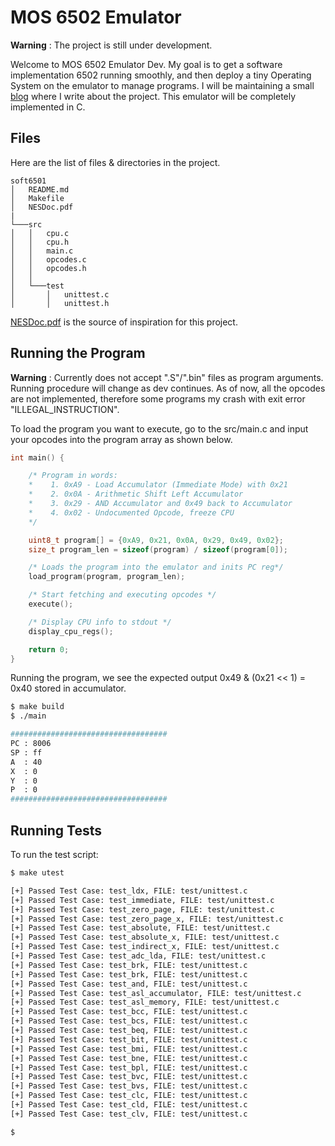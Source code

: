 # MOS 6502 Emulator

**Warning** : The project is still under development. 

Welcome to MOS 6502 Emulator Dev. My goal is to get a software implementation 6502 running smoothly, and then deploy a tiny Operating System on the emulator to manage programs. I will be maintaining a small [blog](https://atman-kar.github.io/soft6502/) where I write about the project. This emulator will be completely implemented in C. 

## Files

Here are the list of files & directories in the project.

```
soft6501
│   README.md
│   Makefile    
│   NESDoc.pdf
|
└───src
│   │   cpu.c
│   │   cpu.h
│   │   main.c
│   │   opcodes.c
│   │   opcodes.h
│   │
│   └───test
│       │   unittest.c
│       │   unittest.h

```

[NESDoc.pdf](https://www.nesdev.com/NESDoc.pdf) is the source of inspiration for this project. 

## Running the Program

**Warning** : Currently does not accept ".S"/".bin" files as program arguments. Running procedure will change as dev continues. As of now, all the opcodes are not implemented, therefore some programs my crash with exit error "ILLEGAL_INSTRUCTION".

To load the program you want to execute, go to the src/main.c and input your opcodes into the program array as shown below.

```cpp
int main() {

    /* Program in words: 
    *    1. 0xA9 - Load Accumulator (Immediate Mode) with 0x21
    *    2. 0x0A - Arithmetic Shift Left Accumulator
    *    3. 0x29 - AND Accumulator and 0x49 back to Accumulator
    *    4. 0x02 - Undocumented Opcode, freeze CPU
    */

    uint8_t program[] = {0xA9, 0x21, 0x0A, 0x29, 0x49, 0x02};
    size_t program_len = sizeof(program) / sizeof(program[0]);

    /* Loads the program into the emulator and inits PC reg*/
    load_program(program, program_len);

    /* Start fetching and executing opcodes */
    execute();

    /* Display CPU info to stdout */
    display_cpu_regs();

    return 0;
}
```

Running the program, we see the expected output 0x49 & (0x21 << 1) = 0x40 stored in accumulator.

```bash
$ make build
$ ./main

###################################
PC : 8006
SP : ff
A  : 40
X  : 0
Y  : 0
P  : 0
###################################
```

## Running Tests

To run the test script:

```bash
$ make utest

[+] Passed Test Case: test_ldx, FILE: test/unittest.c
[+] Passed Test Case: test_immediate, FILE: test/unittest.c
[+] Passed Test Case: test_zero_page, FILE: test/unittest.c
[+] Passed Test Case: test_zero_page_x, FILE: test/unittest.c
[+] Passed Test Case: test_absolute, FILE: test/unittest.c
[+] Passed Test Case: test_absolute_x, FILE: test/unittest.c
[+] Passed Test Case: test_indirect_x, FILE: test/unittest.c
[+] Passed Test Case: test_adc_lda, FILE: test/unittest.c
[+] Passed Test Case: test_brk, FILE: test/unittest.c
[+] Passed Test Case: test_brk, FILE: test/unittest.c
[+] Passed Test Case: test_and, FILE: test/unittest.c
[+] Passed Test Case: test_asl_accumulator, FILE: test/unittest.c
[+] Passed Test Case: test_asl_memory, FILE: test/unittest.c
[+] Passed Test Case: test_bcc, FILE: test/unittest.c
[+] Passed Test Case: test_bcs, FILE: test/unittest.c
[+] Passed Test Case: test_beq, FILE: test/unittest.c
[+] Passed Test Case: test_bit, FILE: test/unittest.c
[+] Passed Test Case: test_bmi, FILE: test/unittest.c
[+] Passed Test Case: test_bne, FILE: test/unittest.c
[+] Passed Test Case: test_bpl, FILE: test/unittest.c
[+] Passed Test Case: test_bvc, FILE: test/unittest.c
[+] Passed Test Case: test_bvs, FILE: test/unittest.c
[+] Passed Test Case: test_clc, FILE: test/unittest.c
[+] Passed Test Case: test_cld, FILE: test/unittest.c
[+] Passed Test Case: test_clv, FILE: test/unittest.c

$
```





